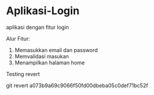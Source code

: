 # Aplikasi-Login
aplikasi dengan fitur login

Alur Fitur:
1. Memasukkan email dan password
2. Memvalidasi masukan
3. Menampilkan halaman home

Testing revert

git revert a073b9a69c9066f50fd00dbeba05c0def71bc52f
